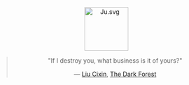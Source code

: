 <div align="center">
<a href="https://en.wikipedia.org/wiki/Xiangqi#Chariot">
<img src="https://tianjun.me/static/site_resources/img/ju.svg" alt="Ju.svg" title="Ju" width="100"/> 
</a>
<blockquote> 
<p> "If I destroy you, what business is it of yours?"</p>
<p>― <a href="https://en.wikipedia.org/wiki/Liu_Cixin">Liu Cixin</a>, <a href="https://en.wikipedia.org/wiki/The_Dark_Forest">The Dark Forest</a></p>
</blockquote>
</div>